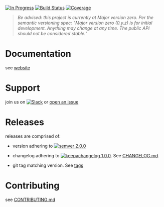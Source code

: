 [![In Progress](https://img.shields.io/waffle/label/opctl/opctl/in%20progress.svg)](https://waffle.io/opctl/opctl)
[![Build Status](https://travis-ci.org/opctl/opctl.svg?branch=master)](https://travis-ci.org/opctl/opctl)
[![Coverage](https://codecov.io/gh/opctl/opctl/branch/master/graph/badge.svg)](https://codecov.io/gh/opctl/opctl)

> *Be advised: this project is currently at Major version zero. Per the
> semantic versioning spec: "Major version zero (0.y.z) is for initial
> development. Anything may change at any time. The public API should
> not be considered stable."*

# Documentation

see [website](https://opctl.io)

# Support

join us on [![Slack](https://opctl-slackin.herokuapp.com/badge.svg)](https://opctl-slackin.herokuapp.com/)
or [open an issue](https://github.com/opctl/opctl/issues)

# Releases

releases are comprised of:

- version adhering to [![semver 2.0.0](https://img.shields.io/badge/semver-2.0.0-brightgreen.svg)](http://semver.org/spec/v2.0.0.html)

- changelog adhering to [![keepachangelog 1.0.0](https://img.shields.io/badge/keepachangelog-1.0.0-brightgreen.svg)](http://keepachangelog.com/en/1.0.0/). See [CHANGELOG.md](CHANGELOG.md). 

- git tag matching version. See [tags](https://github.com/opctl/opctl/tags)

# Contributing

see [CONTRIBUTING.md](CONTRIBUTING.md)



